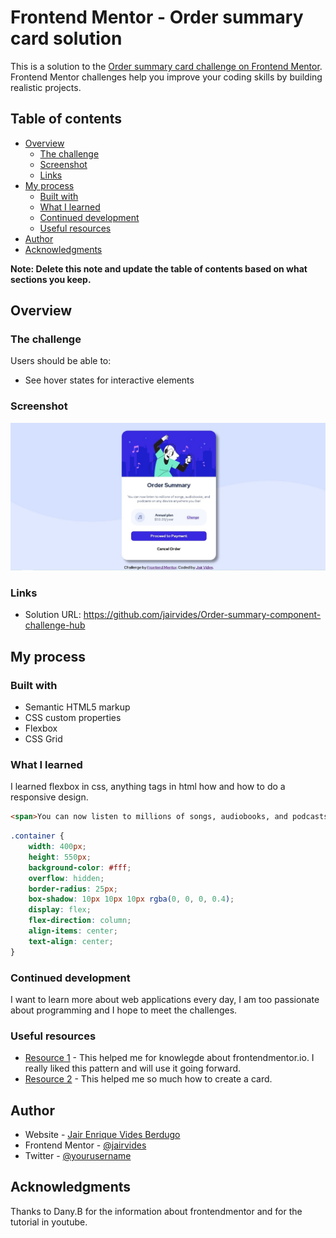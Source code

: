 # Frontend Mentor - Order summary card solution

This is a solution to the [Order summary card challenge on Frontend Mentor](https://www.frontendmentor.io/challenges/order-summary-component-QlPmajDUj). Frontend Mentor challenges help you improve your coding skills by building realistic projects. 

## Table of contents

- [Overview](#overview)
  - [The challenge](#the-challenge)
  - [Screenshot](#screenshot)
  - [Links](#links)
- [My process](#my-process)
  - [Built with](#built-with)
  - [What I learned](#what-i-learned)
  - [Continued development](#continued-development)
  - [Useful resources](#useful-resources)
- [Author](#author)
- [Acknowledgments](#acknowledgments)

**Note: Delete this note and update the table of contents based on what sections you keep.**

## Overview

### The challenge

Users should be able to:

- See hover states for interactive elements

### Screenshot

![](./images/screenshot.jpg)


### Links

- Solution URL: https://github.com/jairvides/Order-summary-component-challenge-hub

## My process

### Built with

- Semantic HTML5 markup
- CSS custom properties
- Flexbox
- CSS Grid

### What I learned

I learned flexbox in css, anything tags in html how <span> and how to do a responsive design.


```html
<span>You can now listen to millions of songs, audiobooks, and podcasts on any device anywhere you like!</span>
```
```css
.container {
    width: 400px;
    height: 550px;
    background-color: #fff;
    overflow: hidden;
    border-radius: 25px;
    box-shadow: 10px 10px 10px rgba(0, 0, 0, 0.4);
    display: flex;
    flex-direction: column;
    align-items: center;
    text-align: center;
}
```

### Continued development

I want to learn more about web applications every day, I am too passionate about programming and I hope to meet the challenges.

### Useful resources

- [Resource 1](https://www.youtube.com/watch?v=D--Lx1egIas&t=36s) - This helped me for knowlegde about frontendmentor.io. I really liked this pattern and will use it going forward.
- [Resource 2](https://codepen.io/szpakoli/pen/xbJjdR) - This helped me so much how to create a card.


## Author

- Website - [Jair Enrique Vides Berdugo](https://www.linkedin.com/in/jairvides/)
- Frontend Mentor - [@jairvides](https://www.frontendmentor.io/profile/jairvides)
- Twitter - [@yourusername](https://twitter.com/JAIRVIDES)


## Acknowledgments

Thanks to Dany.B for the information about frontendmentor and for the tutorial in youtube.
